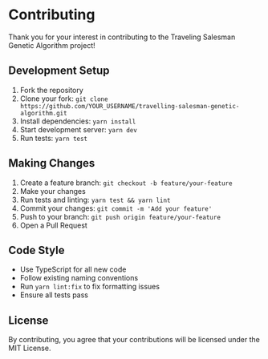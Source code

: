 # Contributing

Thank you for your interest in contributing to the Traveling Salesman Genetic Algorithm project!

## Development Setup

1. Fork the repository
2. Clone your fork: `git clone https://github.com/YOUR_USERNAME/travelling-salesman-genetic-algorithm.git`
3. Install dependencies: `yarn install`
4. Start development server: `yarn dev`
5. Run tests: `yarn test`

## Making Changes

1. Create a feature branch: `git checkout -b feature/your-feature`
2. Make your changes
3. Run tests and linting: `yarn test && yarn lint`
4. Commit your changes: `git commit -m 'Add your feature'`
5. Push to your branch: `git push origin feature/your-feature`
6. Open a Pull Request

## Code Style

- Use TypeScript for all new code
- Follow existing naming conventions
- Run `yarn lint:fix` to fix formatting issues
- Ensure all tests pass

## License

By contributing, you agree that your contributions will be licensed under the MIT License.